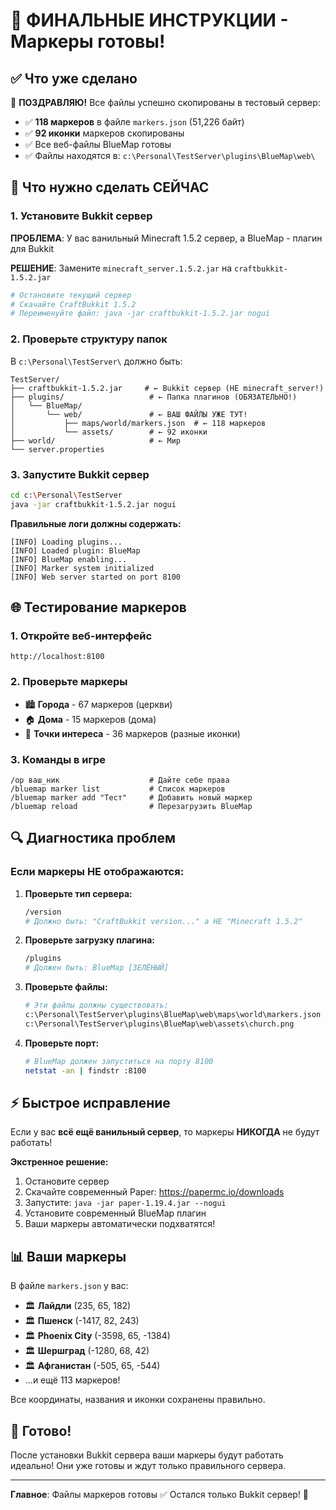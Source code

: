 # 🎯 ФИНАЛЬНЫЕ ИНСТРУКЦИИ - Маркеры готовы!

## ✅ Что уже сделано

🎉 **ПОЗДРАВЛЯЮ!** Все файлы успешно скопированы в тестовый сервер:

- ✅ **118 маркеров** в файле `markers.json` (51,226 байт)
- ✅ **92 иконки** маркеров скопированы
- ✅ Все веб-файлы BlueMap готовы
- ✅ Файлы находятся в: `c:\Personal\TestServer\plugins\BlueMap\web\`

## 🔧 Что нужно сделать СЕЙЧАС

### 1. Установите Bukkit сервер

**ПРОБЛЕМА**: У вас ванильный Minecraft 1.5.2 сервер, а BlueMap - плагин для Bukkit

**РЕШЕНИЕ**: Замените `minecraft_server.1.5.2.jar` на `craftbukkit-1.5.2.jar`

```bash
# Остановите текущий сервер
# Скачайте CraftBukkit 1.5.2
# Переименуйте файл: java -jar craftbukkit-1.5.2.jar nogui
```

### 2. Проверьте структуру папок

В `c:\Personal\TestServer\` должно быть:

```
TestServer/
├── craftbukkit-1.5.2.jar     # ← Bukkit сервер (НЕ minecraft_server!)
├── plugins/                   # ← Папка плагинов (ОБЯЗАТЕЛЬНО!)
│   └── BlueMap/              
│       └── web/               # ← ВАШ ФАЙЛЫ УЖЕ ТУТ!
│           ├── maps/world/markers.json  # ← 118 маркеров
│           └── assets/        # ← 92 иконки
├── world/                     # ← Мир
└── server.properties
```

### 3. Запустите Bukkit сервер

```bash
cd c:\Personal\TestServer
java -jar craftbukkit-1.5.2.jar nogui
```

**Правильные логи должны содержать:**
```
[INFO] Loading plugins...
[INFO] Loaded plugin: BlueMap
[INFO] BlueMap enabling...
[INFO] Marker system initialized
[INFO] Web server started on port 8100
```

## 🌐 Тестирование маркеров

### 1. Откройте веб-интерфейс
```
http://localhost:8100
```

### 2. Проверьте маркеры

- 🏙️ **Города** - 67 маркеров (церкви)
- 🏠 **Дома** - 15 маркеров (дома)
- 🎯 **Точки интереса** - 36 маркеров (разные иконки)

### 3. Команды в игре

```
/op ваш_ник                    # Дайте себе права
/bluemap marker list           # Список маркеров
/bluemap marker add "Тест"     # Добавить новый маркер
/bluemap reload                # Перезагрузить BlueMap
```

## 🔍 Диагностика проблем

### Если маркеры НЕ отображаются:

1. **Проверьте тип сервера:**
   ```bash
   /version
   # Должно быть: "CraftBukkit version..." а НЕ "Minecraft 1.5.2"
   ```

2. **Проверьте загрузку плагина:**
   ```bash
   /plugins
   # Должен быть: BlueMap [ЗЕЛЁНЫЙ]
   ```

3. **Проверьте файлы:**
   ```bash
   # Эти файлы должны существовать:
   c:\Personal\TestServer\plugins\BlueMap\web\maps\world\markers.json
   c:\Personal\TestServer\plugins\BlueMap\web\assets\church.png
   ```

4. **Проверьте порт:**
   ```bash
   # BlueMap должен запуститься на порту 8100
   netstat -an | findstr :8100
   ```

## ⚡ Быстрое исправление

Если у вас **всё ещё ванильный сервер**, то маркеры **НИКОГДА** не будут работать!

**Экстренное решение:**
1. Остановите сервер
2. Скачайте современный Paper: https://papermc.io/downloads
3. Запустите: `java -jar paper-1.19.4.jar --nogui`
4. Установите современный BlueMap плагин
5. Ваши маркеры автоматически подхватятся!

## 📊 Ваши маркеры

В файле `markers.json` у вас:

- 🏛️ **Лайдли** (235, 65, 182)
- 🏛️ **Пшенск** (-1417, 82, 243)  
- 🏛️ **Phoenix City** (-3598, 65, -1384)
- 🏛️ **Шершград** (-1280, 68, 42)
- 🏛️ **Афганистан** (-505, 65, -544)
- ...и ещё 113 маркеров!

Все координаты, названия и иконки сохранены правильно.

## 🎉 Готово!

После установки Bukkit сервера ваши маркеры будут работать идеально! Они уже готовы и ждут только правильного сервера.

---
**Главное**: Файлы маркеров готовы ✅ Остался только Bukkit сервер! 🚀 